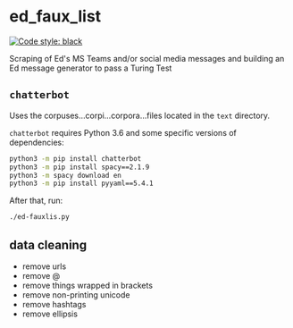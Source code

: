 # ed_faux_list

[![Code style: black](https://img.shields.io/badge/code%20style-black-000000.svg)](https://github.com/psf/black)

Scraping of Ed's MS Teams and/or social media messages and building an Ed message generator to pass a Turing Test

## `chatterbot`

Uses the corpuses…corpi…corpora…files located in the `text` directory.

`chatterbot` requires Python 3.6 and some specific versions of dependencies:

```sh
python3 -m pip install chatterbot
python3 -m pip install spacy==2.1.9
python3 -m spacy download en
python3 -m pip install pyyaml==5.4.1
```

After that, run:

```sh
./ed-fauxlis.py
```

## data cleaning

* remove urls
* remove @<username>
* remove things wrapped in brackets
* remove non-printing unicode
* remove hashtags
* remove ellipsis
